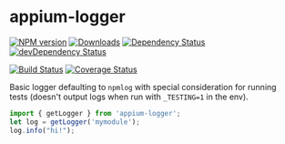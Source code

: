 appium-logger
===================
[![NPM version](http://img.shields.io/npm/v/appium-logger.svg)](https://npmjs.org/package/appium-logger) 
[![Downloads](http://img.shields.io/npm/dm/appium-logger.svg)](https://npmjs.org/package/appium-logger)
[![Dependency Status](https://david-dm.org/appium/logger.svg)](https://david-dm.org/appium/appium-logger)
[![devDependency Status](https://david-dm.org/appium/logger/dev-status.svg)](https://david-dm.org/appium/appium-logger#info=devDependencies)

[![Build Status](https://travis-ci.org/appium/logger.svg?branch=master)](https://travis-ci.org/appium/logger)
[![Coverage Status](https://coveralls.io/repos/appium/logger/badge.svg?branch=master)](https://coveralls.io/r/appium/logger?branch=master)

Basic logger defaulting to `npmlog` with special consideration for running
tests (doesn't output logs when run with `_TESTING=1` in the env).

```js
import { getLogger } from 'appium-logger';
let log = getLogger('mymodule');
log.info("hi!");
```

